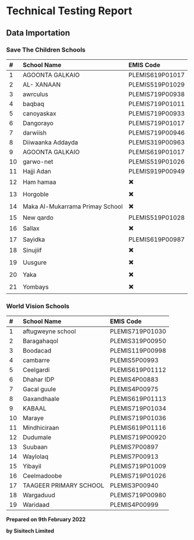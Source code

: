 # Technical Testing Report

## Data Importation

### Save The Children Schools

| # | School Name | EMIS Code |
| :------ |:------ |:------ |
| 1 | AGOONTA GALKAIO | PLEMIS619P01017 |
| 2 | AL- XANAAN | PLEMIS519P01029 | 
| 3 | awrculus | PLEMIS719P00938 |
| 4 | baqbaq | PLEMIS719P01011 | 
| 5 | canoyaskax | PLEMIS719P00933 |
| 6 | Dangorayo | PLEMIS719P01017 |
| 7 | darwiish | PLEMIS719P00946 |
| 8 | Diiwaanka Addayda | PLEMIS319P00963 |
| 9 | AGOONTA GALKAIO | PLEMIS619P01017 |
| 10 | garwo-net | PLEMIS519P01026 |
| 11 | Hajji Adan | PLEMIS919P00949 |
| 12 | Ham hamaa | ✖️ | 
| 13 | Horgoble | ✖️ |
| 14 | Maka Al-Mukarrama Primay School | ✖️ |
| 15 | New qardo | PLEMIS519P01028 |
| 16 | Sallax | ✖️ |
| 17 | Sayidka | PLEMIS619P00987 |
| 18 | Sinujiif | ✖️|
| 19 | Uusgure | ✖️ |
| 20 | Yaka | ✖️ |
| 21 | Yombays | ✖️ |

### World Vision Schools

| # | School Name | EMIS Code |
| :------ |:------ |:------ |
| 1 | aftugweyne school | PLEMIS719P01030 |
| 2 | Baragahaqol | PLEMIS319P00950  | 
| 3 | Boodacad| PLEMIS119P00998 |
| 4 | cambarre | PLEMIS5P00993 | 
| 5 | Ceelgardi | PLEMIS619P01112 |
| 6 | Dhahar IDP | PLEMIS4P00883 |
| 7 | Gacal guule | PLEMIS4P00975 |
| 8 | Gaxandhaale | PLEMIS619P01113 |
| 9 | KABAAL | PLEMIS719P01034 |
| 10 | Maraye | PLEMIS719P01036 |
| 11 | Mindhiciraan | PLEMIS619P01116 |
| 12 | Dudumale | PLEMIS719P00920 | 
| 13 | Suubaan  | PLEMIS7P00897 |
| 14 | Waylolaq | PLEMIS7P00913 |
| 15 | Yibayil | PLEMIS719P01009 |
| 16 | Ceelmadoobe | PLEMIS719P01026 |
| 17 | TAAGEER PRIMARY SCHOOL | PLEMIS3P00940 |
| 18 | Wargaduud | PLEMIS719P00980 |
| 19 | Waridaad | PLEMIS4P00999 |

**Prepared on 9th February 2022**
<br>

**by Sisitech Limited**

